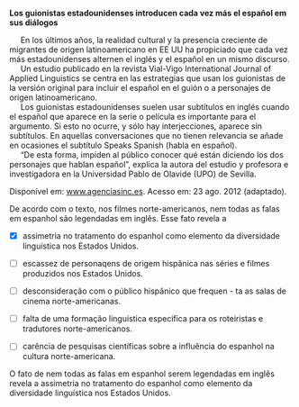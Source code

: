 

**Los guionistas estadounidenses introducen cada vez más el español em sus diálogos**

     En los últimos años, la realidad cultural y la presencia creciente de migrantes de origen latinoamericano en EE UU ha propiciado que cada vez más estadounidenses alternen el inglés y el español en un mismo discurso.\
     Un estudio publicado en la revista Vial-Vigo International Journal of Applied Linguistics se centra en las estrategias que usan los guionistas de la versión original para incluir el español en el guión o a personajes de origen latinoamericano.\
     Los guionistas estadounidenses suelen usar subtítulos en inglés cuando el español que aparece en la serie o película es importante para el argumento. Si esto no ocurre, y sólo hay interjecciones, aparece sin subtítulos. En aquellas conversaciones que no tienen relevancia se añade en ocasiones el subtítulo Speaks Spanish (habla en español).\
     “De esta forma, impiden al público conocer qué están diciendo los dos personajes que hablan español”, explica la autora del estudio y profesora e investigadora en la Universidad Pablo de Olavide (UPO) de Sevilla.

Disponível em: www.agenciasinc.es.
Acesso em: 23 ago. 2012 (adaptado).

De acordo com o texto, nos filmes norte-americanos, nem todas as falas em espanhol são legendadas em inglês. Esse fato revela a



- [x] assimetria no tratamento do espanhol como elemento da diversidade linguística nos Estados Unidos.
- [ ] escassez de personaqens de origem hispânica nas séries e filmes produzidos nos Estados Unidos.
- [ ] desconsideração com o público hispânico que frequen - ta as salas de cinema norte-americanas.
- [ ] falta de uma formação linguística específica para os roteiristas e tradutores norte-americanos.
- [ ] carência de pesquisas científicas sobre a influência do espanhol na cultura norte-americana.


O fato de nem todas as falas em espanhol serem legendadas em inglês revela a assimetria no tratamento do espanhol como elemento da diversidade linguística nos Estados Unidos.
